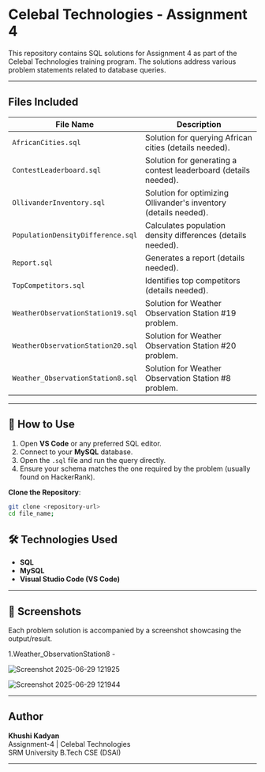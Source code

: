 # Celebal Technologies - Assignment 4

This repository contains SQL solutions for Assignment 4 as part of the Celebal Technologies training program. The solutions address various problem statements related to database queries.

---

## Files Included

| File Name                          | Description                                                                 |
|------------------------------------|-----------------------------------------------------------------------------|
| `AfricanCities.sql`                | Solution for querying African cities (details needed).                      |
| `ContestLeaderboard.sql`           | Solution for generating a contest leaderboard (details needed).             |
| `OllivanderInventory.sql`          | Solution for optimizing Ollivander's inventory (details needed).            |
| `PopulationDensityDifference.sql`  | Calculates population density differences (details needed).                 |
| `Report.sql`                       | Generates a report (details needed).                                        |
| `TopCompetitors.sql`               | Identifies top competitors (details needed).                                |
| `WeatherObservationStation19.sql`  | Solution for Weather Observation Station #19 problem.                      |
| `WeatherObservationStation20.sql`  | Solution for Weather Observation Station #20 problem.                      |
| `Weather_ObservationStation8.sql`  | Solution for Weather Observation Station #8 problem.                       |

---

## 🚀 How to Use
1. Open **VS Code** or any preferred SQL editor.
2. Connect to your **MySQL** database.
3. Open the `.sql` file and run the query directly.
4. Ensure your schema matches the one required by the problem (usually found on HackerRank).

**Clone the Repository**:
   ```bash
   git clone <repository-url>
   cd file_name;
   ```
## 🛠️ Technologies Used

- **SQL**
- **MySQL**
- **Visual Studio Code (VS Code)**

---

## 📸 Screenshots

Each problem solution is accompanied by a screenshot showcasing the output/result.


1.Weather_ObservationStation8 -

![Screenshot 2025-06-29 121925](https://github.com/user-attachments/assets/828eb6f0-1ae6-43c4-93e6-837e985a64e9)

![Screenshot 2025-06-29 121944](https://github.com/user-attachments/assets/2a7199e4-3690-4dde-aa00-425e6ce24ee1)



---

##  Author

**Khushi Kadyan**  
Assignment-4 | Celebal Technologies  
SRM University 
B.Tech CSE (DSAI)

---
